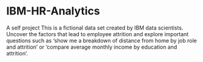 # IBM-HR-Analytics
A self project
This is a fictional data set created by IBM data scientists.
Uncover the factors that lead to employee attrition and explore important questions such as ‘show me a breakdown of distance from home by job role and attrition’ or ‘compare average monthly income by education and attrition’.
